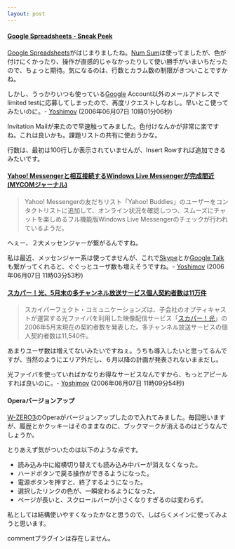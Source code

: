 ```yaml
---
layout: post
---
```

<h4><a href="http://www.google.com/googlespreadsheets/tour1.html">Google Spreadsheets - Sneak Peek</a></h4>
<p><a href="http://spreadsheets.google.com/">Google Spreadsheets</a>がはじまりましたね。<a href="http://www.numsum.com/">Num Sum</a>は使ってましたが、色が付けにくかったり、操作が直感的じゃなかったりして使い勝手がいまいちだったので、ちょっと期待。気になるのは、行数とカラム数の制限がきついことですかね。</p>
<p>しかし、うっかりいつも使っている<a href="http://www.google.co.jp/">Google</a> Account以外のメールアドレスでlimited testに応募してしまったので、再度リクエストしなおし。早いとこ使ってみたいのに。- <a href="/?page=Yoshimov" class="wikipage">Yoshimov</a> (2006年06月07日 10時01分06秒)</p>
<p>Invitation Mailが来たので早速触ってみました。色付けなんかが非常に楽ですね。これは良いかも。課題リストの共有に使おうかな。</p>
<p>行数は、最初は100行しか表示されていませんが、Insert Rowすれば追加できるみたいです。</p>
<h4><a href="http://journal.mycom.co.jp/news/2006/06/06/007.html">Yahoo! Messengerと相互接続するWindows Live Messengerが完成間近 (MYCOMジャーナル)</a></h4>
<blockquote><p>Yahoo! Messengerの友だちリスト「Yahoo! Buddies」のユーザーをコンタクトリストに追加して、オンライン状況を確認しつつ、スムーズにチャットを楽しめるフル機能版Windows Live Messengerのチェックが行われているようだ。</p>
</blockquote>
<p>へぇー、２大メッセンジャーが繋がるんですね。</p>
<p>私は最近、メッセンジャー系は使ってませんが、これで<a href="http://www.skype.com/intl/ja/">Skype</a>とか<a href="http://talk.google.com/">Google Talk</a>も繋がってくれると、ぐぐっとユーザ数も増えそうですね。- <a href="/?page=Yoshimov" class="wikipage">Yoshimov</a> (2006年06月07日 11時03分53秒)</p>
<h4><a href="http://bb.watch.impress.co.jp/cda/news/14173.html?ref=rss">スカパー！光、5月末の多チャンネル放送サービス個人契約者数は11万件</a></h4>
<blockquote><p>スカイパーフェクト・コミュニケーションズは、子会社のオプティキャストが運営する光ファイバを利用した映像配信サービス「<a href="http://www.opticast.jp/">スカパー！光</a>」の2006年5月末現在の契約者数を発表した。多チャンネル放送サービスの個人契約者数は11,540件。 </p>
</blockquote>
<p>あまりユーザ数は増えてないみたいですねぇ。うちも導入したいと思ってるんですが、当然のようにエリア外だし、６月以降の計画が発表されないままだし。</p>
<p>光ファイバを使っていればかなりお得なサービスなんですから、もっとアピールすれば良いのに。- <a href="/?page=Yoshimov" class="wikipage">Yoshimov</a> (2006年06月07日 11時09分54秒)</p>
<h4>Operaバージョンアップ</h4>
<p><a href="/?page=SHARP+WS003SH" class="wikipage">W-ZERO3</a>のOperaがバージョンアップしたので入れてみました。毎回思いますが、履歴とかクッキーはそのままなのに、ブックマークが消えるのはどうなんでしょうか。</p>
<p>とりあえず気がついたのは以下のような点です。</p>
<ul>
<li>読み込み中に縦横切り替えても読み込み中バーが消えなくなった。</li>
<li>ハードボタンで戻る操作ができるようになった。</li>
<li>電源ボタンを押すと、終了するようになった。</li>
<li>選択したリンクの色が、一瞬変わるようになった。</li>
<li>ページが長いと、スクロールバーが小さくなりすぎるのは変わらず。</li>
</ul>
<p>私としては結構使いやすくなったかなと思うので、しばらくメインに使ってみようと思います。</p>
<p><span class="error">commentプラグインは存在しません。</span> </p>
